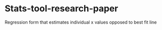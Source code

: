 # Stats-tool-research-paper
Regression form that estimates individual x values opposed to best fit line
